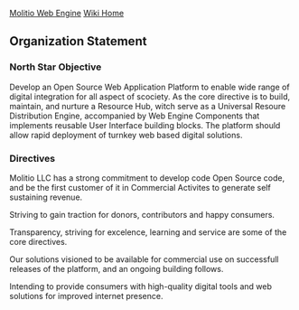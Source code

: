 [Molitio Web Engine](../../README.md)
[Wiki Home](Home.md)


## Organization Statement

### North Star Objective

Develop an Open Source Web Application Platform to enable wide range of digital integration for all aspect of scociety. As the core directive is to build, maintain, and nurture a Resource Hub, witch serve as a Universal Resoure Distribution Engine, accompanied by Web Engine Components that implements reusable User Interface building blocks. The platform should allow rapid deployment of turnkey web based digital solutions.

### Directives

Molitio LLC has a strong commitment to develop code Open Source code, and be the first customer of it in Commercial Activites to generate self sustaining revenue. 

Striving to gain traction for donors, contributors and happy consumers.

Transparency, striving for excelence, learning and service are some of the core directives.

Our solutions visioned to be available for commercial use on successfull releases of the platform, and an ongoing building follows.

Intending to provide consumers with high-quality digital tools and web solutions for improved internet presence.

